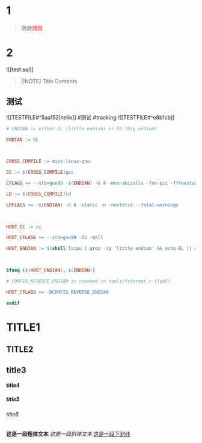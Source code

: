 # 1
> 测测<font color="red">测测</font>

# 2
![[test.sql]]

> [!NOTE] Title
> Contents
## 测试
![[TESTFILE#^5aa152|hello]]
#测试 
#tracking 
![[TESTFILE#^e8b1cb]]
```makefile
# ENDIAN is either EL (little endian) or EB (big endian)

ENDIAN := EL

  

CROSS_COMPILE := mips-linux-gnu-

CC := $(CROSS_COMPILE)gcc

CFLAGS += --std=gnu99 -$(ENDIAN) -G 0 -mno-abicalls -fno-pic -ffreestanding -fno-stack-protector -fno-builtin -Wa,-xgot -Wall -mxgot -mfp32 -march=r3000

LD := $(CROSS_COMPILE)ld

LDFLAGS += -$(ENDIAN) -G 0 -static -n -nostdlib --fatal-warnings

  

HOST_CC := cc

HOST_CFLAGS += --std=gnu99 -O2 -Wall

HOST_ENDIAN := $(shell lscpu | grep -iq 'little endian' && echo EL || echo EB)

  

ifneq ($(HOST_ENDIAN), $(ENDIAN))

# CONFIG_REVERSE_ENDIAN is checked in tools/fsformat.c (lab5)

HOST_CFLAGS += -DCONFIG_REVERSE_ENDIAN

endif
```

# TITLE1
## TITLE2
## title3
#### title4
##### title5
###### title6
**这是一段粗体文本**
*这是一段斜体文本*
<u>这是一段下划线</u>



